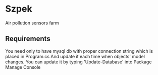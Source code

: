 # Szpek
Air pollution sensors farm

## Requirements
You need only to have mysql db with proper connection string which is placed in Program.cs 
 And update it each time when objects' model changes.
You can update it by typing 'Update-Database' into Package Manage Console
